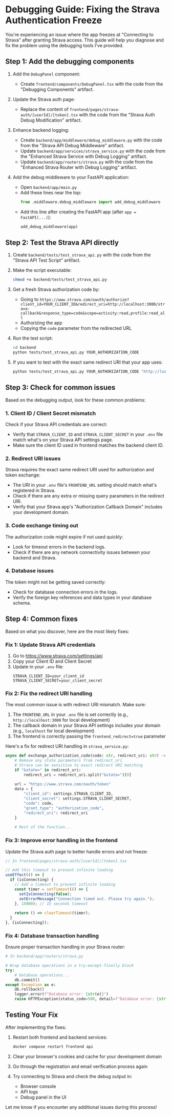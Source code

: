 # Debugging Guide: Fixing the Strava Authentication Freeze

You're experiencing an issue where the app freezes at "Connecting to Strava" after granting Strava access. This guide will help you diagnose and fix the problem using the debugging tools I've provided.

## Step 1: Add the debugging components

1. Add the `DebugPanel` component:
   - Create `frontend/components/DebugPanel.tsx` with the code from the "Debugging Components" artifact.

2. Update the Strava auth page:
   - Replace the content of `frontend/pages/strava-auth/[userId]/[token].tsx` with the code from the "Strava Auth Debug Modification" artifact.

3. Enhance backend logging:
   - Create `backend/app/middleware/debug_middleware.py` with the code from the "Strava API Debug Middleware" artifact.
   - Update `backend/app/services/strava_service.py` with the code from the "Enhanced Strava Service with Debug Logging" artifact.
   - Update `backend/app/routers/strava.py` with the code from the "Enhanced Strava Router with Debug Logging" artifact.

4. Add the debug middleware to your FastAPI application:
   - Open `backend/app/main.py`
   - Add these lines near the top:
     ```python
     from .middleware.debug_middleware import add_debug_middleware
     ```
   - Add this line after creating the FastAPI app (after `app = FastAPI(...)`):
     ```python
     add_debug_middleware(app)
     ```

## Step 2: Test the Strava API directly

1. Create `backend/tests/test_strava_api.py` with the code from the "Strava API Test Script" artifact.

2. Make the script executable:
   ```bash
   chmod +x backend/tests/test_strava_api.py
   ```

3. Get a fresh Strava authorization code by:
   - Going to `https://www.strava.com/oauth/authorize?client_id=YOUR_CLIENT_ID&redirect_uri=http://localhost:3000/strava-callback&response_type=code&scope=activity:read,profile:read_all`
   - Authorizing the app
   - Copying the `code` parameter from the redirected URL

4. Run the test script:
   ```bash
   cd backend
   python tests/test_strava_api.py YOUR_AUTHORIZATION_CODE
   ```

5. If you want to test with the exact same redirect URI that your app uses:
   ```bash
   python tests/test_strava_api.py YOUR_AUTHORIZATION_CODE "http://localhost:3000/strava-auth/YOUR_USER_ID/YOUR_TOKEN?frontend_redirect=true"
   ```

## Step 3: Check for common issues

Based on the debugging output, look for these common problems:

### 1. Client ID / Client Secret mismatch

Check if your Strava API credentials are correct:
- Verify that `STRAVA_CLIENT_ID` and `STRAVA_CLIENT_SECRET` in your `.env` file match what's on your Strava API settings page.
- Make sure the client ID used in frontend matches the backend client ID.

### 2. Redirect URI issues

Strava requires the exact same redirect URI used for authorization and token exchange:
- The URI in your `.env` file's `FRONTEND_URL` setting should match what's registered in Strava.
- Check if there are any extra or missing query parameters in the redirect URI.
- Verify that your Strava app's "Authorization Callback Domain" includes your development domain.

### 3. Code exchange timing out

The authorization code might expire if not used quickly:
- Look for timeout errors in the backend logs.
- Check if there are any network connectivity issues between your backend and Strava.

### 4. Database issues

The token might not be getting saved correctly:
- Check for database connection errors in the logs.
- Verify the foreign key references and data types in your database schema.

## Step 4: Common fixes

Based on what you discover, here are the most likely fixes:

### Fix 1: Update Strava API credentials

1. Go to https://www.strava.com/settings/api
2. Copy your Client ID and Client Secret
3. Update in your `.env` file:
   ```
   STRAVA_CLIENT_ID=your_client_id
   STRAVA_CLIENT_SECRET=your_client_secret
   ```

### Fix 2: Fix the redirect URI handling

The most common issue is with redirect URI mismatch. Make sure:

1. The `FRONTEND_URL` in your `.env` file is set correctly (e.g., `http://localhost:3000` for local development)
2. The callback domain in your Strava API settings includes your domain (e.g., `localhost` for local development)
3. The frontend is correctly passing the `frontend_redirect=true` parameter

Here's a fix for redirect URI handling in `strava_service.py`:

```python
async def exchange_authorization_code(code: str, redirect_uri: str) -> Dict[str, Any]:
    # Remove any state parameters from redirect_uri
    # Strava can be sensitive to exact redirect URI matching
    if "&state=" in redirect_uri:
        redirect_uri = redirect_uri.split("&state=")[0]
    
    url = "https://www.strava.com/oauth/token"
    data = {
        "client_id": settings.STRAVA_CLIENT_ID,
        "client_secret": settings.STRAVA_CLIENT_SECRET,
        "code": code,
        "grant_type": "authorization_code",
        "redirect_uri": redirect_uri
    }
    
    # Rest of the function...
```

### Fix 3: Improve error handling in the frontend

Update the Strava auth page to better handle errors and not freeze:

```jsx
// In frontend/pages/strava-auth/[userId]/[token].tsx

// Add this timeout to prevent infinite loading
useEffect(() => {
  if (isConnecting) {
    // Add a timeout to prevent infinite loading
    const timer = setTimeout(() => {
      setIsConnecting(false);
      setErrorMessage("Connection timed out. Please try again.");
    }, 15000); // 15 seconds timeout
    
    return () => clearTimeout(timer);
  }
}, [isConnecting]);
```

### Fix 4: Database transaction handling

Ensure proper transaction handling in your Strava router:

```python
# In backend/app/routers/strava.py

# Wrap database operations in a try-except-finally block
try:
    # Database operations...
    db.commit()
except Exception as e:
    db.rollback()
    logger.error(f"Database error: {str(e)}")
    raise HTTPException(status_code=500, detail=f"Database error: {str(e)}")
```

## Testing Your Fix

After implementing the fixes:

1. Restart both frontend and backend services:
   ```bash
   docker compose restart frontend api
   ```

2. Clear your browser's cookies and cache for your development domain

3. Go through the registration and email verification process again

4. Try connecting to Strava and check the debug output in:
   - Browser console
   - API logs
   - Debug panel in the UI

Let me know if you encounter any additional issues during this process!